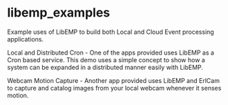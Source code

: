 # libemp_examples
Example uses of LibEMP to build both Local and Cloud Event processing applications.

Local and Distributed Cron - 
    One of the apps provided uses LibEMP as a Cron based service. This demo uses
    a simple concept to show how a system can be expanded in a distributed manner
    easily with LibEMP.

Webcam Motion Capture - 
    Another app provided uses LibEMP and ErlCam to capture and catalog images
    from your local webcam whenever it senses motion.

